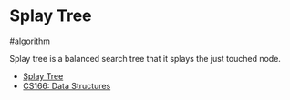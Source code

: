 # Splay Tree

#algorithm

Splay tree is a balanced search tree that it splays the just touched node.

* [Splay Tree](https://www.dropbox.com/s/6rpj6u973xi44ud/CS166%20-%20Splay%20Trees.pdf?dl=0)
* [CS166: Data Structures](http://web.stanford.edu/class/cs166/)
